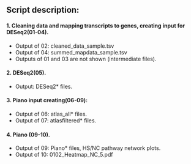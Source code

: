 
## Script description:
#### 1. Cleaning data and mapping transcripts to genes, creating input for DESeq2(01-04).
- Output of 02: cleaned_data_sample.tsv
- Output of 04: summed_mapdata_sample.tsv
- Outputs of 01 and 03 are not shown (intermediate files).
#### 2. DESeq2(05).
- Output: DESeq2* files.
#### 3. Piano input creating(06-09):
- Output of 06: atlas_all* files.
- Output of 07: atlasfiltered* files.
#### 4. Piano (09-10).
- Output of 09: Piano* files, HS/NC pathway network plots.
- Output of 10: 0102_Heatmap_NC_5.pdf
